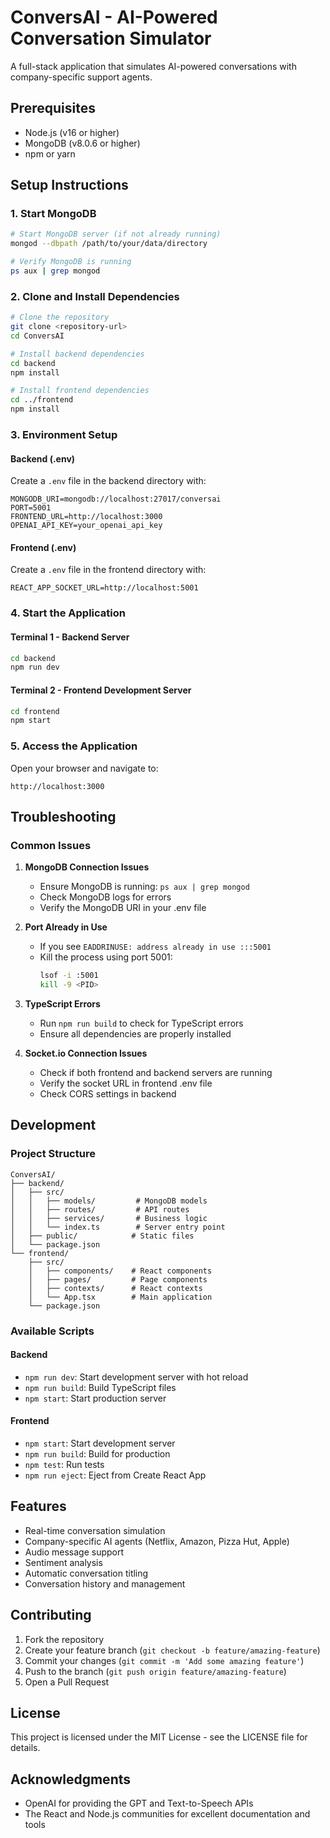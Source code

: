# ConversAI - AI-Powered Conversation Simulator

A full-stack application that simulates AI-powered conversations with company-specific support agents.

## Prerequisites

- Node.js (v16 or higher)
- MongoDB (v8.0.6 or higher)
- npm or yarn

## Setup Instructions

### 1. Start MongoDB

```bash
# Start MongoDB server (if not already running)
mongod --dbpath /path/to/your/data/directory

# Verify MongoDB is running
ps aux | grep mongod
```

### 2. Clone and Install Dependencies

```bash
# Clone the repository
git clone <repository-url>
cd ConversAI

# Install backend dependencies
cd backend
npm install

# Install frontend dependencies
cd ../frontend
npm install
```

### 3. Environment Setup

#### Backend (.env)
Create a `.env` file in the backend directory with:
```
MONGODB_URI=mongodb://localhost:27017/conversai
PORT=5001
FRONTEND_URL=http://localhost:3000
OPENAI_API_KEY=your_openai_api_key
```

#### Frontend (.env)
Create a `.env` file in the frontend directory with:
```
REACT_APP_SOCKET_URL=http://localhost:5001
```

### 4. Start the Application

#### Terminal 1 - Backend Server
```bash
cd backend
npm run dev
```

#### Terminal 2 - Frontend Development Server
```bash
cd frontend
npm start
```

### 5. Access the Application

Open your browser and navigate to:
```
http://localhost:3000
```

## Troubleshooting

### Common Issues

1. **MongoDB Connection Issues**
   - Ensure MongoDB is running: `ps aux | grep mongod`
   - Check MongoDB logs for errors
   - Verify the MongoDB URI in your .env file

2. **Port Already in Use**
   - If you see `EADDRINUSE: address already in use :::5001`
   - Kill the process using port 5001:
     ```bash
     lsof -i :5001
     kill -9 <PID>
     ```

3. **TypeScript Errors**
   - Run `npm run build` to check for TypeScript errors
   - Ensure all dependencies are properly installed

4. **Socket.io Connection Issues**
   - Check if both frontend and backend servers are running
   - Verify the socket URL in frontend .env file
   - Check CORS settings in backend

## Development

### Project Structure

```
ConversAI/
├── backend/
│   ├── src/
│   │   ├── models/         # MongoDB models
│   │   ├── routes/         # API routes
│   │   ├── services/       # Business logic
│   │   └── index.ts        # Server entry point
│   ├── public/            # Static files
│   └── package.json
└── frontend/
    ├── src/
    │   ├── components/    # React components
    │   ├── pages/         # Page components
    │   ├── contexts/      # React contexts
    │   └── App.tsx        # Main application
    └── package.json
```

### Available Scripts

#### Backend
- `npm run dev`: Start development server with hot reload
- `npm run build`: Build TypeScript files
- `npm start`: Start production server

#### Frontend
- `npm start`: Start development server
- `npm run build`: Build for production
- `npm test`: Run tests
- `npm run eject`: Eject from Create React App

## Features

- Real-time conversation simulation
- Company-specific AI agents (Netflix, Amazon, Pizza Hut, Apple)
- Audio message support
- Sentiment analysis
- Automatic conversation titling
- Conversation history and management

## Contributing

1. Fork the repository
2. Create your feature branch (`git checkout -b feature/amazing-feature`)
3. Commit your changes (`git commit -m 'Add some amazing feature'`)
4. Push to the branch (`git push origin feature/amazing-feature`)
5. Open a Pull Request

## License

This project is licensed under the MIT License - see the LICENSE file for details.

## Acknowledgments

- OpenAI for providing the GPT and Text-to-Speech APIs
- The React and Node.js communities for excellent documentation and tools 
